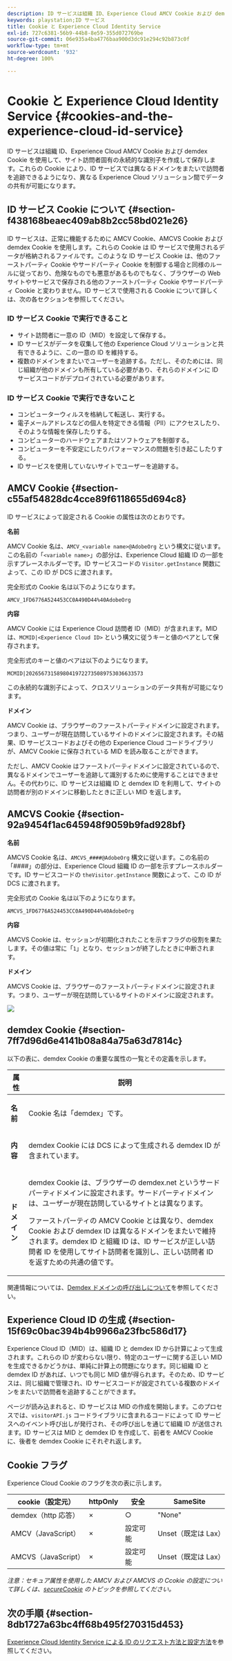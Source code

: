 ```yaml
---
description: ID サービスは組織 ID、Experience Cloud AMCV Cookie および demdex Cookie を使用して、サイト訪問者固有の永続的な識別子を作成して保存します。これらの Cookie により、ID サービスでは異なるドメインをまたいで訪問者を追跡できるようになり、異なる Experience Cloud ソリューション間でデータの共有が可能になります。
keywords: playstation;ID サービス
title: Cookie と Experience Cloud Identity Service
exl-id: 727c6381-56b9-44b8-8e59-355d072769be
source-git-commit: 06e935a4ba4776baa900d3dc91e294c92b873c0f
workflow-type: tm+mt
source-wordcount: '932'
ht-degree: 100%

---
```


# Cookie と Experience Cloud Identity Service {#cookies-and-the-experience-cloud-id-service}

ID サービスは組織 ID、Experience Cloud AMCV Cookie および demdex Cookie を使用して、サイト訪問者固有の永続的な識別子を作成して保存します。これらの Cookie により、ID サービスでは異なるドメインをまたいで訪問者を追跡できるようになり、異なる Experience Cloud ソリューション間でデータの共有が可能になります。

## ID サービス Cookie について {#section-f438168beaec409ab8b2cc58bd021e26}

ID サービスは、正常に機能するために AMCV Cookie、AMCVS Cookie および demdex Cookie を使用します。これらの Cookie は ID サービスで使用されるデータが格納されるファイルです。このような ID サービス Cookie は、他のファーストパーティ Cookie やサードパーティ Cookie を制御する場合と同様のルールに従っており、危険なものでも悪意があるものでもなく、ブラウザーの Web サイトやサービスで保存される他のファーストパーティ Cookie やサードパーティ Cookie と変わりません。ID サービスで使用される Cookie について詳しくは、次の各セクションを参照してください。

### ID サービス Cookie で実行できること

* サイト訪問者に一意の ID（MID）を設定して保存する。
* ID サービスがデータを収集して他の Experience Cloud ソリューションと共有できるように、この一意の ID を維持する。
* 複数のドメインをまたいでユーザーを追跡する。ただし、そのためには、同じ組織が他のドメインも所有している必要があり、それらのドメインに ID サービスコードがデプロイされている必要があります。

### ID サービス Cookie で実行できないこと

* コンピューターウィルスを格納して転送し、実行する。
* 電子メールアドレスなどの個人を特定できる情報（PII）にアクセスしたり、そのような情報を保存したりする。
* コンピューターのハードウェアまたはソフトウェアを制御する。
* コンピューターを不安定にしたりパフォーマンスの問題を引き起こしたりする。
* ID サービスを使用していないサイトでユーザーを追跡する。

## AMCV Cookie {#section-c55af54828dc4cce89f6118655d694c8}

ID サービスによって設定される Cookie の属性は次のとおりです。

**名前**

AMCV Cookie 名は、`AMCV_<variable name>@AdobeOrg` という構文に従います。この名前の「`<variable name>`」の部分は、Experience Cloud 組織 ID の一部を示すプレースホルダーです。ID サービスコードの `Visitor.getInstance` 関数によって、この ID が DCS に渡されます。

完全形式の Cookie 名は以下のようになります。

```
AMCV_1FD6776A524453CC0A490D44%40AdobeOrg
```

**内容**

AMCV Cookie には Experience Cloud 訪問者 ID（MID）が含まれます。MID は、`MCMID|<Experience Cloud ID>` という構文に従うキーと値のペアとして保存されます。

完全形式のキーと値のペアは以下のようになります。

```
MCMID|20265673158980419722735089753036633573
```

この永続的な識別子によって、クロスソリューションのデータ共有が可能になります。

**ドメイン**

AMCV Cookie は、ブラウザーのファーストパーティドメインに設定されます。つまり、ユーザーが現在訪問しているサイトのドメインに設定されます。その結果、ID サービスコードおよびその他の Experience Cloud コードライブラリが、AMCV Cookie に保存されている MID を読み取ることができます。

ただし、AMCV Cookie はファーストパーティドメインに設定されているので、異なるドメインでユーザーを追跡して識別するために使用することはできません。その代わりに、ID サービスは組織 ID と demdex ID を利用して、サイトの訪問者が別のドメインに移動したときに正しい MID を返します。

## AMCVS Cookie {#section-92a9454f1ac645948f9059b9fad928bf}

**名前**

AMCVS Cookie 名は、`AMCVS_####@AdobeOrg` 構文に従います。この名前の「####」の部分は、Experience Cloud 組織 ID の一部を示すプレースホルダーです。ID サービスコードの `theVisitor.getInstance` 関数によって、この ID が DCS に渡されます。

完全形式の Cookie 名は以下のようになります。

```
AMCVS_1FD6776A524453CC0A490D44%40AdobeOrg
```

**内容**

AMCVS Cookie は、セッションが初期化されたことを示すフラグの役割を果たします。その値は常に「`1`」となり、セッションが終了したときに中断されます。

**ドメイン**

AMCVS Cookie は、ブラウザーのファーストパーティドメインに設定されます。つまり、ユーザーが現在訪問しているサイトのドメインに設定されます。

![](assets/AMCVS-cookie.png)

## demdex Cookie {#section-7ff7d96d6e4141b08a84a75a63d7814c}

以下の表に、demdex Cookie の重要な属性の一覧とその定義を示します。

<table id="table_18E3CAF3550E4BB6A199736AACE39202"> 
 <thead> 
  <tr> 
   <th colname="col1" class="entry"> 属性 </th> 
   <th colname="col2" class="entry"> 説明 </th> 
  </tr> 
 </thead>
 <tbody> 
  <tr> 
   <td colname="col1"> <p> <b>名前</b> </p> </td> 
   <td colname="col2"> <p>Cookie 名は「demdex」です。 </p> </td> 
  </tr> 
  <tr> 
   <td colname="col1"> <p> <b>内容</b> </p> </td> 
   <td colname="col2"> <p>demdex Cookie には DCS によって生成される demdex ID が含まれています。 </p> </td> 
  </tr> 
  <tr> 
   <td colname="col1"> <p> <b>ドメイン</b> </p> </td> 
   <td colname="col2"> <p>demdex Cookie は、ブラウザーの demdex.net というサードパーティドメインに設定されます。サードパーティドメインは、ユーザーが現在訪問しているサイトとは異なります。 </p> <p>ファーストパーティの AMCV Cookie とは異なり、demdex Cookie および demdex ID は異なるドメインをまたいで維持されます。demdex ID と組織 ID は、ID サービスが正しい訪問者 ID を使用してサイト訪問者を識別し、正しい訪問者 ID を返すための共通の値です。 </p> </td> 
  </tr> 
 </tbody> 
</table>

関連情報については、[Demdex ドメインの呼び出しについて](https://experienceleague.adobe.com/docs/audience-manager/user-guide/reference/demdex-calls.html?lang=ja)を参照してください。

## Experience Cloud ID の生成 {#section-15f69c0bac394b4b9966a23fbc586d17}

Experience Cloud ID（MID）は、組織 ID と demdex ID から計算によって生成されます。これらの ID が変わらない限り、特定のユーザーに関する正しい MID を生成できるかどうかは、単純に計算上の問題になります。同じ組織 ID と demdex ID があれば、いつでも同じ MID 値が得られます。そのため、ID サービスは、同じ組織で管理され、ID サービスコードが設定されている複数のドメインをまたいで訪問者を追跡することができます。

ページが読み込まれると、ID サービスは MID の作成を開始します。このプロセスでは、`visitorAPI.js` コードライブラリに含まれるコードによって ID サービスへのイベント呼び出しが発行され、その呼び出しを通じて組織 ID が送信されます。ID サービスは MID と demdex ID を作成して、前者を AMCV Cookie に、後者を demdex Cookie にそれぞれ返します。

## Cookie フラグ

Experience Cloud Cookie のフラグを次の表に示します。

| cookie（設定元） | httpOnly | 安全 | SameSite |
|--- |--- |--- |--- |
| demdex（http 応答） | × | ○ | &quot;None&quot; |
| AMCV（JavaScript） | × | 設定可能 | Unset（既定は Lax） |
| AMCVS（JavaScript） | × | 設定可能 | Unset（既定は Lax） |

*注意：セキュア属性を使用した AMCV および AMCVS の Ccokie の設定について詳しくは、[secureCookie](../library/function-vars/securecookie.md) のトピックを参照してください。*

## 次の手順 {#section-8db1727a63bc4ff68b495f270315d453}

[Experience Cloud Identity Service による ID のリクエスト方法と設定方法](../introduction/id-request.md#concept-2caacebb1d244402816760e9b8bcef6a)を参照してください。
